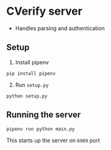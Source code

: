 # CVerify server
- Handles parsing and authentication


## Setup
1. Install pipenv
```
pip install pipenv
```
2. Run `setup.py`
```
python setup.py
```

## Running the server
```
pipenv run python main.py
```
This starts up the server on `6969` port
